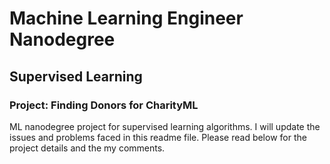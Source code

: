 # Machine Learning Engineer Nanodegree
## Supervised Learning

### Project: Finding Donors for CharityML

ML nanodegree project for supervised learning algorithms. I will update the issues and problems faced in this readme file. Please read below for the project details and the my comments.


